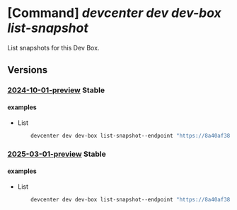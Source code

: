 # [Command] _devcenter dev dev-box list-snapshot_

List snapshots for this Dev Box.

## Versions

### [2024-10-01-preview](/Resources/data-plane/microsoft.devcenter/L3Byb2plY3RzL3t9L3VzZXJzL3t9L2RldmJveGVzL3t9L3NuYXBzaG90cw==/2024-10-01-preview.xml) **Stable**

<!-- data-plane:microsoft.devcenter /projects/{}/users/{}/devboxes/{}/snapshots 2024-10-01-preview -->

#### examples

- List
    ```bash
        devcenter dev dev-box list-snapshot--endpoint "https://8a40af38-3b4c-4672-a6a4-5e964b1870ed-contosodevcenter.centralus.devcenter.azure.com/" --project-name "DevProject" --name "myDevBox" --user-id "00000000-0000-0000-0000-000000000000"
    ```

### [2025-03-01-preview](/Resources/data-plane/microsoft.devcenter/L3Byb2plY3RzL3t9L3VzZXJzL3t9L2RldmJveGVzL3t9L3NuYXBzaG90cw==/2025-03-01-preview.xml) **Stable**

<!-- data-plane:microsoft.devcenter /projects/{}/users/{}/devboxes/{}/snapshots 2025-03-01-preview -->

#### examples

- List
    ```bash
        devcenter dev dev-box list-snapshot--endpoint "https://8a40af38-3b4c-4672-a6a4-5e964b1870ed-contosodevcenter.centralus.devcenter.azure.com/" --project-name "DevProject" --name "myDevBox" --user-id "00000000-0000-0000-0000-000000000000"
    ```
